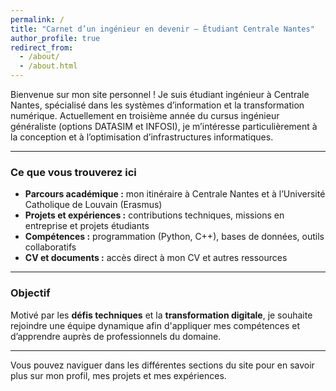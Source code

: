 ```yaml
---
permalink: /
title: "Carnet d’un ingénieur en devenir – Étudiant Centrale Nantes"
author_profile: true
redirect_from: 
  - /about/
  - /about.html
---
```


Bienvenue sur mon site personnel !
Je suis étudiant ingénieur à Centrale Nantes, spécialisé dans les systèmes d’information et la transformation numérique.
Actuellement en troisième année du cursus ingénieur généraliste (options DATASIM et INFOSI), je m’intéresse particulièrement à la conception et à l’optimisation d’infrastructures informatiques.

---

### Ce que vous trouverez ici
- **Parcours académique :** mon itinéraire à Centrale Nantes et à l’Université Catholique de Louvain (Erasmus)  
- **Projets et expériences :** contributions techniques, missions en entreprise et projets étudiants  
- **Compétences :** programmation (Python, C++), bases de données, outils collaboratifs  
- **CV et documents :** accès direct à mon CV et autres ressources  

---

### Objectif
Motivé par les **défis techniques** et la **transformation digitale**, je souhaite rejoindre une équipe dynamique afin d'appliquer mes compétences et d’apprendre auprès de professionnels du domaine.

---

Vous pouvez naviguer dans les différentes sections du site pour en savoir plus sur mon profil, mes projets et mes expériences.
